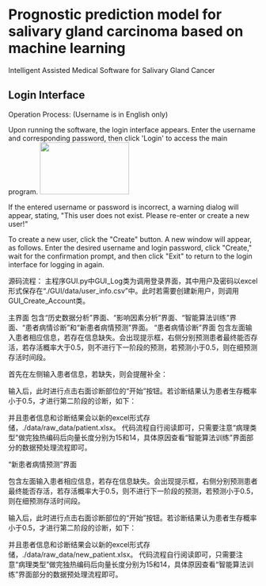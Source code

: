 # Prognostic prediction model for salivary gland carcinoma based on machine learning
Intelligent Assisted Medical Software for Salivary Gland Cancer


## Login Interface
Operation Process: (Username is in English only)

Upon running the software, the login interface appears. Enter the username and corresponding password, then click 'Login' to access the main program.
<img src="https://github.com/WangXuechao101/salivary-gland-carcinoma/data/pictures/图片1.png" width="180" height="105">


If the entered username or password is incorrect, a warning dialog will appear, stating, "This user does not exist. Please re-enter or create a new user!"

To create a new user, click the "Create" button. A new window will appear, as follows. Enter the desired username and login password, click "Create," wait for the confirmation prompt, and then click "Exit" to return to the login interface for logging in again.

源码流程：
主程序GUI.py中GUI_Log类为调用登录界面，其中用户及密码以excel形式保存在“./GUI/data/user_info.csv”中。此时若需要创建新用户，则调用GUI_Create_Account类。

主界面
包含“历史数据分析”界面、“影响因素分析”界面、“智能算法训练”界面、“患者病情诊断”和“新患者病情预测”界面。
“患者病情诊断”界面
包含左面输入患者相应信息，若存在信息缺失。会出现提示框，右侧分别预测患者最终能否存活，若存活概率大于0.5，则不进行下一阶段的预测，若预测小于0.5，则在细预测存活时间段。
 
首先在左侧输入患者信息，若缺失，则会提醒补全：
 
输入后，此时进行点击右面诊断部位的“开始”按钮。若诊断结果认为患者生存概率小于0.5，才进行第二阶段的诊断，如下：
 
并且患者信息和诊断结果会以新的excel形式存储，./data/raw_data/patient.xlsx。
代码流程自行阅读即可，只需要注意“病理类型”做完独热编码后向量长度分别为15和14，具体原因查看“智能算法训练”界面部分的数据预处理流程即可。

“新患者病情预测”界面

包含左面输入患者相应信息，若存在信息缺失。会出现提示框，右侧分别预测患者最终能否存活，若存活概率大于0.5，则不进行下一阶段的预测，若预测小于0.5，则在细预测存活时间段。
 
输入后，此时进行点击右面诊断部位的“开始”按钮。若诊断结果认为患者生存概率小于0.5，才进行第二阶段的诊断，如下：
 
并且患者信息和诊断结果会以新的excel形式存储，./data/raw_data/new_patient.xlsx。
代码流程自行阅读即可，只需要注意“病理类型”做完独热编码后向量长度分别为15和14，具体原因查看“智能算法训练”界面部分的数据预处理流程即可。

